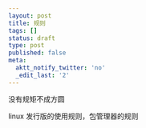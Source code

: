 ```yaml
---
layout: post
title: 规则
tags: []
status: draft
type: post
published: false
meta:
  aktt_notify_twitter: 'no'
  _edit_last: '2'
---
```

没有规矩不成方圆

linux 发行版的使用规则，包管理器的规则
